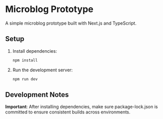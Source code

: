 # Microblog Prototype

A simple microblog prototype built with Next.js and TypeScript.

## Setup

1. Install dependencies:
   ```bash
   npm install
   ```

2. Run the development server:
   ```bash
   npm run dev
   ```

## Development Notes

**Important**: After installing dependencies, make sure package-lock.json is committed to ensure consistent builds across environments.
